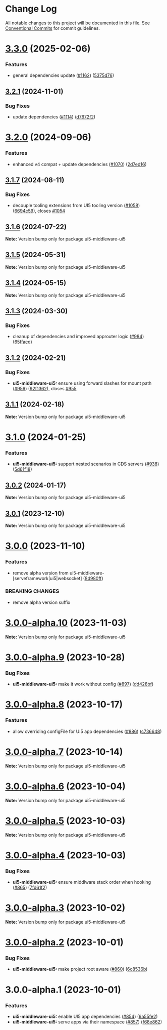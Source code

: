 # Change Log

All notable changes to this project will be documented in this file.
See [Conventional Commits](https://conventionalcommits.org) for commit guidelines.

# [3.3.0](https://github.com/ui5-community/ui5-ecosystem-showcase/compare/ui5-middleware-ui5@3.2.1...ui5-middleware-ui5@3.3.0) (2025-02-06)


### Features

* general dependencies update ([#1162](https://github.com/ui5-community/ui5-ecosystem-showcase/issues/1162)) ([5375d76](https://github.com/ui5-community/ui5-ecosystem-showcase/commit/5375d76496741433330d76ce59a89b39f7ad8a69))





## [3.2.1](https://github.com/ui5-community/ui5-ecosystem-showcase/compare/ui5-middleware-ui5@3.2.0...ui5-middleware-ui5@3.2.1) (2024-11-01)


### Bug Fixes

* update dependencies ([#1114](https://github.com/ui5-community/ui5-ecosystem-showcase/issues/1114)) ([d7672f2](https://github.com/ui5-community/ui5-ecosystem-showcase/commit/d7672f2cd10f8a5de1da3070050ab98810e0fcf8))





# [3.2.0](https://github.com/ui5-community/ui5-ecosystem-showcase/compare/ui5-middleware-ui5@3.1.7...ui5-middleware-ui5@3.2.0) (2024-09-06)


### Features

* enhanced v4 compat + update dependencies ([#1070](https://github.com/ui5-community/ui5-ecosystem-showcase/issues/1070)) ([2d7ed16](https://github.com/ui5-community/ui5-ecosystem-showcase/commit/2d7ed1623249febd32ecabdd2b47698f1cd968d5))





## [3.1.7](https://github.com/ui5-community/ui5-ecosystem-showcase/compare/ui5-middleware-ui5@3.1.6...ui5-middleware-ui5@3.1.7) (2024-08-11)


### Bug Fixes

* decouple tooling extensions from UI5 tooling version ([#1058](https://github.com/ui5-community/ui5-ecosystem-showcase/issues/1058)) ([6694c59](https://github.com/ui5-community/ui5-ecosystem-showcase/commit/6694c59422ac37d9aea971679de46f5f59b8025c)), closes [#1054](https://github.com/ui5-community/ui5-ecosystem-showcase/issues/1054)





## [3.1.6](https://github.com/ui5-community/ui5-ecosystem-showcase/compare/ui5-middleware-ui5@3.1.5...ui5-middleware-ui5@3.1.6) (2024-07-22)

**Note:** Version bump only for package ui5-middleware-ui5





## [3.1.5](https://github.com/ui5-community/ui5-ecosystem-showcase/compare/ui5-middleware-ui5@3.1.4...ui5-middleware-ui5@3.1.5) (2024-05-31)

**Note:** Version bump only for package ui5-middleware-ui5





## [3.1.4](https://github.com/ui5-community/ui5-ecosystem-showcase/compare/ui5-middleware-ui5@3.1.3...ui5-middleware-ui5@3.1.4) (2024-05-15)

**Note:** Version bump only for package ui5-middleware-ui5





## [3.1.3](https://github.com/ui5-community/ui5-ecosystem-showcase/compare/ui5-middleware-ui5@3.1.2...ui5-middleware-ui5@3.1.3) (2024-03-30)


### Bug Fixes

* cleanup of dependencies and improved approuter logic ([#984](https://github.com/ui5-community/ui5-ecosystem-showcase/issues/984)) ([65ffaed](https://github.com/ui5-community/ui5-ecosystem-showcase/commit/65ffaedb7968015e008e2eb6aa66ff1e0a03a73a))





## [3.1.2](https://github.com/ui5-community/ui5-ecosystem-showcase/compare/ui5-middleware-ui5@3.1.1...ui5-middleware-ui5@3.1.2) (2024-02-21)


### Bug Fixes

* **ui5-middleware-ui5:** ensure using forward slashes for mount path ([#956](https://github.com/ui5-community/ui5-ecosystem-showcase/issues/956)) ([92f1362](https://github.com/ui5-community/ui5-ecosystem-showcase/commit/92f1362a27e1be224091bdada5b51a01d4188975)), closes [#955](https://github.com/ui5-community/ui5-ecosystem-showcase/issues/955)





## [3.1.1](https://github.com/ui5-community/ui5-ecosystem-showcase/compare/ui5-middleware-ui5@3.1.0...ui5-middleware-ui5@3.1.1) (2024-02-18)

**Note:** Version bump only for package ui5-middleware-ui5





# [3.1.0](https://github.com/ui5-community/ui5-ecosystem-showcase/compare/ui5-middleware-ui5@3.0.2...ui5-middleware-ui5@3.1.0) (2024-01-25)


### Features

* **ui5-middleware-ui5:** support nested scenarios in CDS servers ([#938](https://github.com/ui5-community/ui5-ecosystem-showcase/issues/938)) ([5d61f18](https://github.com/ui5-community/ui5-ecosystem-showcase/commit/5d61f18f04a624e8f61ec7fa1e8f32e81c43f6b0))





## [3.0.2](https://github.com/ui5-community/ui5-ecosystem-showcase/compare/ui5-middleware-ui5@3.0.1...ui5-middleware-ui5@3.0.2) (2024-01-17)

**Note:** Version bump only for package ui5-middleware-ui5





## [3.0.1](https://github.com/ui5-community/ui5-ecosystem-showcase/compare/ui5-middleware-ui5@3.0.0...ui5-middleware-ui5@3.0.1) (2023-12-10)

**Note:** Version bump only for package ui5-middleware-ui5





# [3.0.0](https://github.com/ui5-community/ui5-ecosystem-showcase/compare/ui5-middleware-ui5@3.0.0-alpha.10...ui5-middleware-ui5@3.0.0) (2023-11-10)


### Features

* remove alpha version from ui5-middleware-[serveframework|ui5|websocket] ([8d980ff](https://github.com/ui5-community/ui5-ecosystem-showcase/commit/8d980ff5f646a92c5677aca525b300d96704d069))


### BREAKING CHANGES

* remove alpha version suffix





# [3.0.0-alpha.10](https://github.com/ui5-community/ui5-ecosystem-showcase/compare/ui5-middleware-ui5@3.0.0-alpha.9...ui5-middleware-ui5@3.0.0-alpha.10) (2023-11-03)

**Note:** Version bump only for package ui5-middleware-ui5





# [3.0.0-alpha.9](https://github.com/ui5-community/ui5-ecosystem-showcase/compare/ui5-middleware-ui5@3.0.0-alpha.8...ui5-middleware-ui5@3.0.0-alpha.9) (2023-10-28)


### Bug Fixes

* **ui5-middleware-ui5:** make it work without config ([#897](https://github.com/ui5-community/ui5-ecosystem-showcase/issues/897)) ([dd428bf](https://github.com/ui5-community/ui5-ecosystem-showcase/commit/dd428bfd56d4dd73af852f212c11c87b6a098788))





# [3.0.0-alpha.8](https://github.com/ui5-community/ui5-ecosystem-showcase/compare/ui5-middleware-ui5@3.0.0-alpha.7...ui5-middleware-ui5@3.0.0-alpha.8) (2023-10-17)


### Features

* allow overriding configFile for UI5 app dependencies ([#886](https://github.com/ui5-community/ui5-ecosystem-showcase/issues/886)) ([c736648](https://github.com/ui5-community/ui5-ecosystem-showcase/commit/c73664858c6ec67b4d8f2b7733b0d5234a6775db))





# [3.0.0-alpha.7](https://github.com/ui5-community/ui5-ecosystem-showcase/compare/ui5-middleware-ui5@3.0.0-alpha.6...ui5-middleware-ui5@3.0.0-alpha.7) (2023-10-14)

**Note:** Version bump only for package ui5-middleware-ui5





# [3.0.0-alpha.6](https://github.com/ui5-community/ui5-ecosystem-showcase/compare/ui5-middleware-ui5@3.0.0-alpha.5...ui5-middleware-ui5@3.0.0-alpha.6) (2023-10-04)

**Note:** Version bump only for package ui5-middleware-ui5





# [3.0.0-alpha.5](https://github.com/ui5-community/ui5-ecosystem-showcase/compare/ui5-middleware-ui5@3.0.0-alpha.4...ui5-middleware-ui5@3.0.0-alpha.5) (2023-10-03)

**Note:** Version bump only for package ui5-middleware-ui5





# [3.0.0-alpha.4](https://github.com/ui5-community/ui5-ecosystem-showcase/compare/ui5-middleware-ui5@3.0.0-alpha.3...ui5-middleware-ui5@3.0.0-alpha.4) (2023-10-03)


### Bug Fixes

* **ui5-middleware-ui5:** ensure middlware stack order when hooking ([#865](https://github.com/ui5-community/ui5-ecosystem-showcase/issues/865)) ([7fd61f2](https://github.com/ui5-community/ui5-ecosystem-showcase/commit/7fd61f225b619e4b9166402122492844e02e925b))





# [3.0.0-alpha.3](https://github.com/ui5-community/ui5-ecosystem-showcase/compare/ui5-middleware-ui5@3.0.0-alpha.2...ui5-middleware-ui5@3.0.0-alpha.3) (2023-10-02)

**Note:** Version bump only for package ui5-middleware-ui5





# [3.0.0-alpha.2](https://github.com/ui5-community/ui5-ecosystem-showcase/compare/ui5-middleware-ui5@3.0.0-alpha.1...ui5-middleware-ui5@3.0.0-alpha.2) (2023-10-01)


### Bug Fixes

* **ui5-middleware-ui5:** make project root aware ([#860](https://github.com/ui5-community/ui5-ecosystem-showcase/issues/860)) ([6c8536b](https://github.com/ui5-community/ui5-ecosystem-showcase/commit/6c8536b5ad9a5a093e1be87ac731156ea7b2704c))





# 3.0.0-alpha.1 (2023-10-01)


### Features

* **ui5-middleware-ui5:** enable UI5 app dependencies ([#854](https://github.com/ui5-community/ui5-ecosystem-showcase/issues/854)) ([9a55fe2](https://github.com/ui5-community/ui5-ecosystem-showcase/commit/9a55fe220a5d414633e785a503d7eef3e019ed17))
* **ui5-middleware-ui5:** serve apps via their namespace ([#857](https://github.com/ui5-community/ui5-ecosystem-showcase/issues/857)) ([f68e862](https://github.com/ui5-community/ui5-ecosystem-showcase/commit/f68e8625361784c30b9064fb406cdd6a2f3f50de))
